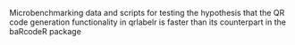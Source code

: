 Microbenchmarking data and scripts for testing the hypothesis that the QR code generation functionality in qrlabelr is faster than its counterpart in the baRcodeR package
